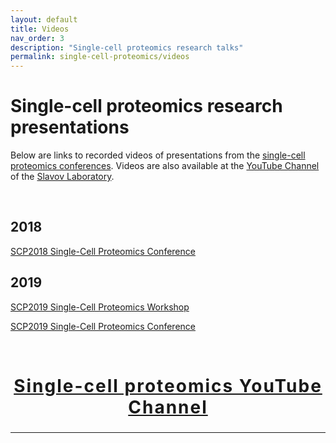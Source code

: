 ```yaml
---
layout: default
title: Videos
nav_order: 3
description: "Single-cell proteomics research talks"
permalink: single-cell-proteomics/videos
---
```


# Single-cell proteomics research presentations
Below are links to recorded videos of presentations from the [single-cell proteomics conferences](http://single-cell.net/). Videos are also available at the [YouTube Channel](https://www.youtube.com/c/NikolaiSlavovResearch) of the [Slavov Laboratory](http://slavovlab.net).


&nbsp;


## 2018
[SCP2018 Single-Cell Proteomics Conference](https://www.youtube.com/playlist?list=PLHLRxq8iKFsK-F_1832c1TLT2Qc4Fo4DB)


## 2019
[SCP2019 Single-Cell Proteomics Workshop](https://www.youtube.com/playlist?list=PLHLRxq8iKFsLJey2MshSlUhg1lGAj0dLW)

[SCP2019 Single-Cell Proteomics Conference](https://www.youtube.com/playlist?list=PLHLRxq8iKFsJxMcKhguyKMSI7vaIYTYsV)


&nbsp;


<h2 style="letter-spacing: 2px; font-size: 28px; text-align: center;" id="single-cell-proteomics-videos">
<a href="https://www.youtube.com/c/NikolaiSlavovResearch">Single-cell proteomics YouTube Channel</a>
</h2>

------------
